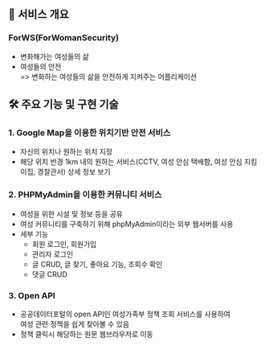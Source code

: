 ## 👩 서비스 개요
### ForWS(ForWomanSecurity)
* 변화해가는 여성들의 삶
* 여성들의 안전  
=> 변화하는 여성들의 삶을 안전하게 지켜주는 어플리케이션

## 🛠 주요 기능 및 구현 기술
### 1. Google Map을 이용한 위치기반 안전 서비스
- 자신의 위치나 원하는 위치 지정
- 해당 위치 반경 1km 내의 원하는 서비스(CCTV, 여성 안심 택배함, 여성 안심 지킴이집, 경찰관서) 상세 정보 보기
### 2. PHPMyAdmin을 이용한 커뮤니티 서비스
- 여성을 위한 시설 및 정보 등을 공유
- 여성 커뮤니티를 구축하기 위해 phpMyAdmin이라는 외부 웹서버를 사용
- 세부 기능
  - 회원 로그인, 회원가입
  - 관리자 로그인
  - 글 CRUD, 글 찾기, 좋아요 기능, 조회수 확인
  - 댓글 CRUD
### 3. Open API
- 공공데이터포털의 open API인 여성가족부 정책 조회 서비스를 사용하여  
여성 관련 정책을 쉽게 찾아볼 수 있음
- 정책 클릭시 해당하는 원문 웹브라우저로 이동

